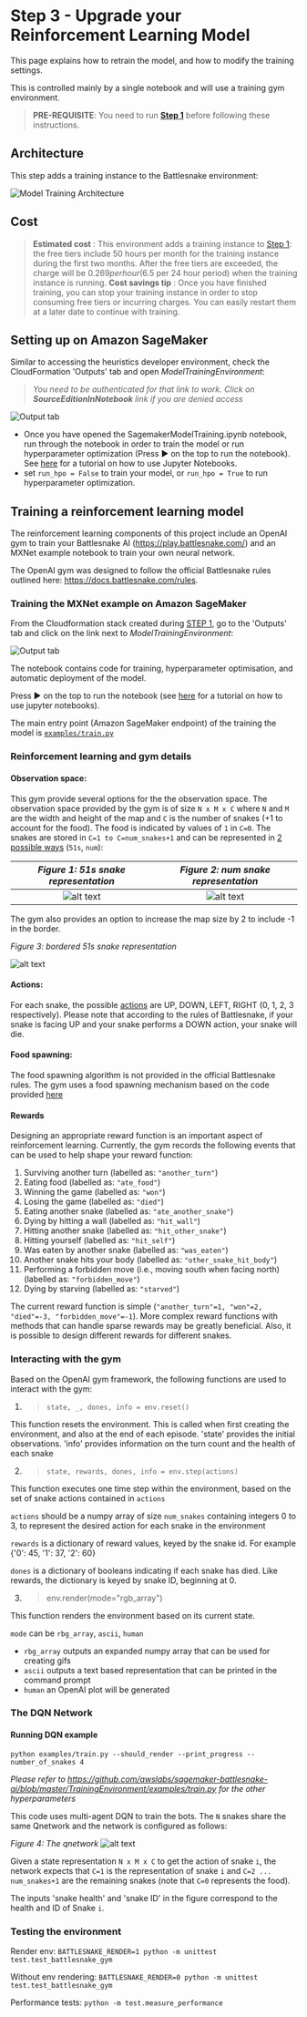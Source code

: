 # Step 3 - Upgrade your Reinforcement Learning Model

This page explains how to retrain the model, and how to modify the training settings.

This is controlled mainly by a single notebook and will use a training gym environment.

> __PRE-REQUISITE__: You need to run __[Step 1](DeployTheAIEndpoint.md)__ before following these instructions.

## Architecture

This step adds a training instance to the Battlesnake environment:

![Model Training Architecture](images/ArchitectureSagemakerBattlesnakeTraining.png "Model Training Architecture")

## Cost

> __Estimated cost__ : This environment adds a training instance to [Step 1](DeployTheAIEndpoint.md): the free tiers include 50 hours per month for the training instance during the first two months.
> After the free tiers are exceeded, the charge will be $0.269 per hour ($6.5 per 24 hour period) when the training instance is running.
> __Cost savings tip__ : Once you have finished training, you can stop your training instance in order to stop consuming free tiers or incurring charges. You can easily restart them at a later date to continue with training.

## Setting up on Amazon SageMaker

Similar to accessing the heuristics developer environment, check the CloudFormation 'Outputs' tab and open _ModelTrainingEnvironment_:

> _You need to be authenticated for that link to work. Click on __SourceEditionInNotebook__ link if you are denied access_

![Output tab](images/outputs.png "Output tab")

- Once you have opened the SagemakerModelTraining.ipynb notebook, run through the notebook in order to train the model or run hyperparameter optimization (Press ► on the top to run the notebook). See [here](https://www.youtube.com/watch?v=7wfPqAyYADY) for a tutorial on how to use Jupyter Notebooks.
- set `run_hpo = False` to train your model, or `run_hpo = True` to run hyperparameter optimization.

## Training a reinforcement learning model

The reinforcement learning components of this project include an OpenAI gym to train your Battlesnake AI (https://play.battlesnake.com/) and an MXNet example notebook to train your own neural network.

The OpenAI gym was designed to follow the official Battlesnake rules outlined here: https://docs.battlesnake.com/rules.

### Training the MXNet example on Amazon SageMaker

From the Cloudformation stack created during [STEP 1](DeployTheAIEndpoint.md), go to the  'Outputs' tab and click on the link next to _ModelTrainingEnvironment_:

![Output tab](images/outputs.png "Output tab")

The notebook contains code for training, hyperparameter optimisation, and automatic deployment of the model.

Press ► on the top to run the notebook (see [here](https://www.youtube.com/watch?v=7wfPqAyYADY) for a tutorial on how to use jupyter notebooks).

The main entry point (Amazon SageMaker endpoint) of the training the model is [`examples/train.py`](../TrainingEnvironment/examples/train.py)

### Reinforcement learning and gym details

#### Observation space: 

This gym provide several options for the the observation space. 
The observation space provided by the gym is of size `N x M x C` where `N` and `M` are the width and height of the map and `C` is the number of snakes (+1 to account for the food). The food is indicated by values of `1` in `C=0`. The snakes are stored in `C=1 to C=num_snakes+1` and can be represented in [2 possible ways](../TrainingEnvironment/battlesnake_gym/snake_gym.py) (`51s`, `num`): 

*Figure 1: 51s snake representation*             |  *Figure 2: num snake representation*
:-----------------------------------------------:|:----------------------------------------------------------------:
![alt text](images/51s.png "51s snake representation") |  ![alt text](images/num.png "num snake representation")

The gym also provides an option to increase the map size by 2 to include -1 in the border.

*Figure 3: bordered 51s snake representation*

![alt text](images/border.png "Bordered 51s snake representation")

#### Actions:

For each snake, the possible [actions](../TrainingEnvironment/battlesnake_gym/snake.py) are UP, DOWN, LEFT, RIGHT (0, 1, 2, 3 respectively). Please note that according to the rules of Battlesnake, if your snake is facing UP and your snake performs a DOWN action, your snake will die.

#### Food spawning:

The food spawning algorithm is not provided in the official Battlesnake rules. The gym uses a food spawning mechanism based on the code provided [here](
https://github.com/battlesnakeio/engine/blob/master/rules/tick.go#L82)

#### Rewards

Designing an appropriate reward function is an important aspect of reinforcement learning. Currently, the gym records the following events that can be used to help shape your reward function:
1. Surviving another turn (labelled as: `"another_turn"`)
3. Eating food (labelled as: `"ate_food"`)
4. Winning the game (labelled as: `"won"`)
5. Losing the game (labelled as: `"died"`)
6. Eating another snake (labelled as: `"ate_another_snake"`)
7. Dying by hitting a wall (labelled as: `"hit_wall"`)
8. Hitting another snake (labelled as: `"hit_other_snake"`)
9. Hitting yourself (labelled as: `"hit_self"`)
10. Was eaten by another snake (labelled as: `"was_eaten"`)
11. Another snake hits your body (labelled as: `"other_snake_hit_body"`)
12. Performing a forbidden move (i.e., moving south when facing north) (labelled as: `"forbidden_move"`)
13. Dying by starving (labelled as: `"starved"`)

The current reward function is simple (`"another_turn"=1, "won"=2, "died"=-3, "forbidden_move"=-1`).
More complex reward functions with methods that can handle sparse rewards may be greatly beneficial. Also, it is possible to design different rewards for different snakes. 

### Interacting with the gym

Based on the OpenAI gym framework, the following functions are used to interact with the gym:

1. >`state, _, dones, info = env.reset()`

This function resets the environment. This is called when first creating the environment, and also at the end of each episode. 'state' provides the initial observations. 'info' provides information on the turn count and the health of each snake

2. > `state, rewards, dones, info = env.step(actions)`

This function executes one time step within the environment, based on the set of snake actions contained in `actions`

`actions` should be a numpy array of size `num_snakes` containing integers 0 to 3, to represent the desired action for each snake in the environment

`rewards` is a dictionary of reward values, keyed by the snake id. For example {'0': 45, '1': 37, '2': 60}

`dones` is a dictionary of booleans indicating if each snake has died. Like rewards, the dictionary is keyed by snake ID, beginning at 0. 

3. > env.render(mode="rgb_array")

This function renders the environment based on its current state.

`mode` can be `rbg_array`, `ascii`, `human` 
- `rbg_array` outputs an expanded numpy array that can be used for creating gifs
- `ascii` outputs a text based representation that can be printed in the command prompt
- `human` an OpenAI plot will be generated

### The DQN Network

#### Running DQN example

`python examples/train.py --should_render --print_progress --number_of_snakes 4`

*Please refer to https://github.com/awslabs/sagemaker-battlesnake-ai/blob/master/TrainingEnvironment/examples/train.py for the other hyperparameters*

This code uses multi-agent DQN to train the bots. The `N` snakes share the same Qnetwork and the network is configured as follows:

*Figure 4: The qnetwork*
![alt text](images/qnetwork.png "qnetwork")

Given a state representation `N x M x C` to get the action of snake `i`, the network expects that `C=1` is the representation of snake `i` and `C=2 ... num_snakes+1` are the remaining snakes (note that `C=0` represents the food).

The inputs 'snake health' and 'snake ID' in the figure correspond to the health and ID of Snake `i`.

### Testing the environment

Render env:
`BATTLESNAKE_RENDER=1 python -m unittest test.test_battlesnake_gym`

Without env rendering:
`BATTLESNAKE_RENDER=0 python -m unittest test.test_battlesnake_gym`

Performance tests:
`python -m test.measure_performance`
